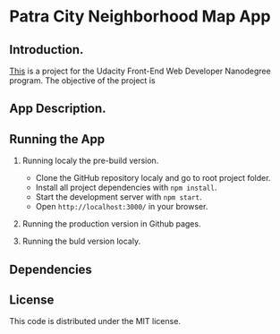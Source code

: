 # Patra City Neighborhood Map App

## Introduction.

[This]() is a project for the Udacity Front-End Web Developer
Nanodegree program. The objective of the project is

## App Description.


## Running the App

1. Running localy the pre-build version.
	* Clone the GitHub repository localy and go to root project folder.
	* Install all project dependencies with `npm install`.
	* Start the development server with `npm start`.
	* Open `http://localhost:3000/` in your browser.

2. Running the production version in Github pages.
3. Running the buld version localy.




## Dependencies



## License

This code is distributed under the MIT license.